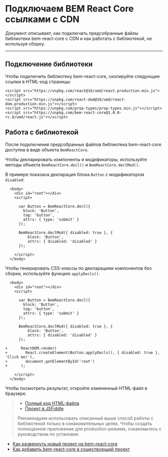 # Подключаем BEM React Core ссылками с CDN

Документ описывает, как подключать предсобранные файлы библиотеки bem-react-core с CDN и как работать с библиотекой, не используя сборку.

-----------------

## Подключение библиотеки

Чтобы подключить библиотеку bem-react-core, скопируйте следующие ссылки в HTML-код страницы:

```
<script src="https://unpkg.com/react@16/umd/react.production.min.js"></script>
<script src="https://unpkg.com/react-dom@16/umd/react-dom.production.min.js"></script>
<script src="https://unpkg.com/prop-types/prop-types.min.js"></script>
<script src="https://unpkg.com/bem-react-core@1.0.0-rc.8/umd/react.js"></script>
```

## Работа с библиотекой

После подключения предсобранных файлов библиотека bem-react-core доступна в виде объекта `BemReactCore`. 

Чтобы декларировать компоненты и модификаторы, используйте методы объекта `BemReactCore.decl()` и `BemReactCore.declMod()`.

В примере показана декларация блока `Button` с модификатором `disabled`:

```
  <body>
    <div id="root"></div>
    <script>

      var Button = BemReactCore.decl({
        block: 'Button',
        tag: 'button',
        attrs: { type: 'submit' }
      });

      BemReactCore.declMod({ disabled: true }, {
          block: 'Button',
          attrs: { disabled: 'disabled' }
      });

    </script>
  </body>
```

Чтобы генерировать CSS-классы по декларациям компонентов без сборки, используйте функцию `applyDecls()`.

```
  <body>
    <div id="root"></div>
    <script>

      var Button = BemReactCore.decl({
        block: 'Button',
        tag: 'button',
        attrs: { type: 'submit' }
      });

      BemReactCore.declMod({ disabled: true }, {
          block: 'Button',
          attrs: { disabled: 'disabled' }
      });

+      ReactDOM.render(
+        React.createElement(Button.applyDecls(), { disabled: true }, 'Click me!'),
+        document.getElementById('root')
+      );

    </script>
  </body>
```

Чтобы посмотреть результат, откройте измененный HTML-файл в браузере.

> * [Полный код HTML-файла](https://gist.github.com/innabelaya/72a611a67d151e6eda6d942c94f21bdc)
> * [Проект в JSFiddle](http://jsfiddle.net/inna__neige/1gyLf4aa/).

> Рекомендуем использовать описанный выше способ работы с библиотекой только в ознакомительных целях. Чтобы создать полноценное приложение для production-режима, ознакомьтесь с руководством по установке:
* [Как развернуть новый проект на bem-react-core](./CreateNewProject.md)
* [Как добавить bem-react-core в существующий проект]()
